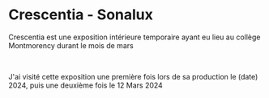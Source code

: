 <h1>Crescentia - Sonalux</h1>
<p>Crescentia est une exposition intérieure temporaire ayant eu lieu au collège Montmorency durant le mois de mars</p> <br>
<p>J'ai visité cette exposition une première fois lors de sa production le (date) 2024, puis une deuxième fois le 12 Mars 2024</p>
